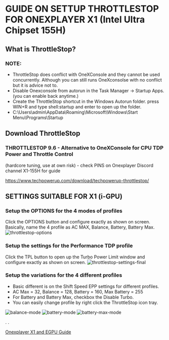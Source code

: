 # GUIDE ON SETTUP THROTTLESTOP FOR ONEXPLAYER X1 (Intel Ultra Chipset 155H)

## What is ThrottleStop?

### NOTE:
- ThrottleStop does conflict with OneXConsole and they cannot be used concurrently. Although you can still runs OneXconsolse with no conflict but it is advice not to.
- Disable Onexconsole from autorun in the Task Manager -> Startup Apps. (you can enable back anytime.)
- Create the ThrottleStop shortcut in the Windows Autorun folder. press WIN+R and type shell:startup and enter to open up the folder.
- C:\Users\admin\AppData\Roaming\Microsoft\Windows\Start Menu\Programs\Startup

## Download ThrottleStop
### THROTTLESTOP 9.6 - Alternative to OneXConsole for CPU TDP Power and Throttle Control
(hardcore tuning, use at own risk) - check PINS on Onexplayer Discord channel X1-155H for guide

https://www.techpowerup.com/download/techpowerup-throttlestop/

## SETTINGS SUITABLE FOR X1 (i-GPU)
### Setup the OPTIONS for the 4 modes of profiles
Click the OPTIONS button and configure exactly as shown on screen. Basically, name the 4 profile as AC MAX, Balance, Battery, Battery Max.
![throttlestop-options](https://github.com/davidteosk/Onexplayer-X1-EGPU-Guide/assets/12351598/f9f22ea6-398c-422c-8bbb-0fafb794e555)


### Setup the settings for the Performance TDP profile
Click the TPL button to open up the Turbo Power Limit window and configure exactly as shown on screen.
![throttlestop-settings-final](https://github.com/davidteosk/Onexplayer-X1-EGPU-Guide/assets/12351598/b432c000-23c9-4b6c-987e-a471ce55a0ad)

### Setup the variations for the 4 different profiles
- Basic different is on the Shift Speed EPP settings for different profiles.
- AC Max = 32, Balance = 128, Battery = 160, Max Battery = 255
- For Battery and Battery Max, checkbox the Disable Turbo.
- You can easily change profile by right click the ThrottleStop icon tray.

![balance-mode](https://github.com/davidteosk/Onexplayer-X1-EGPU-Guide/assets/12351598/13351238-9999-48f8-ae10-831185c37a74)
![battery-mode](https://github.com/davidteosk/Onexplayer-X1-EGPU-Guide/assets/12351598/e1f3bb49-fa32-4abe-af11-ea4edb7f28c3)
![battery-max-mode](https://github.com/davidteosk/Onexplayer-X1-EGPU-Guide/assets/12351598/1cd40a2e-104e-4b19-a951-de1bb338663f)


.
.

[Onexplayer X1 and EGPU Guide](../main/README.md)
